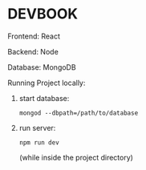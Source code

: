 # DEVBOOK
Frontend: React

Backend: Node

Database: MongoDB

Running Project locally:
1. start database: 

    `mongod --dbpath=/path/to/database`
2. run server: 

    `npm run dev` 
    
    (while inside the project directory)

